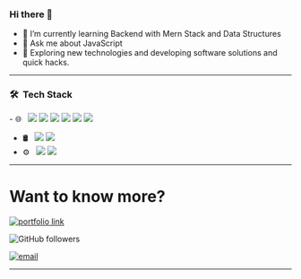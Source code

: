 ### Hi there 👋


- 🌱 I’m currently learning Backend with Mern Stack and Data Structures
- 💬 Ask me about JavaScript
- 🤔 Exploring new technologies and developing software solutions and quick hacks.

---------------------------------------------------

<h3> 🛠 &nbsp;Tech Stack</h3> 
- 🌐 &nbsp;
<img src="https://img.shields.io/badge/html5%20-%23E34F26.svg?&style=for-the-badge&logo=html5&logoColor=white"/> <img src="https://img.shields.io/badge/css3%20-%231572B6.svg?&style=for-the-badge&logo=css3&logoColor=white"/> <img src="https://img.shields.io/badge/bootstrap%20-%23563D7C.svg?&style=for-the-badge&logo=bootstrap&logoColor=white"/> <img src="https://img.shields.io/badge/javascript%20-%23323330.svg?&style=for-the-badge&logo=javascript&logoColor=%23F7DF1E"/> <img src="https://img.shields.io/badge/node.js%20-%2343853D.svg?&style=for-the-badge&logo=node.js&logoColor=white"/> <img src="https://img.shields.io/badge/react%20-%2320232a.svg?&style=for-the-badge&logo=react&logoColor=%2361DAFB"/>

- 🛢 &nbsp;
  <img src="https://img.shields.io/badge/mysql-%2300f.svg?&style=for-the-badge&logo=mysql&logoColor=white"/> <img src ="https://img.shields.io/badge/MongoDB-%234ea94b.svg?&style=for-the-badge&logo=mongodb&logoColor=white"/>
- ⚙️ &nbsp;
  <img src="https://img.shields.io/badge/git%20-%23F05033.svg?&style=for-the-badge&logo=git&logoColor=white"/> <img src="https://img.shields.io/badge/github%20-%23121011.svg?&style=for-the-badge&logo=github&logoColor=white"/>

------------------------------------------------

# Want to know more?

<!-- My Portfolio: [https://matifandy8.github.io/Portfolio-Page/](https://matifandy8.github.io/Portfolio-Page/) -->

[<img alt="portfolio link" src="https://img.shields.io/badge/My%20Portfolio-https%3A%2F%2Fmatifandy8-brightgreen" />](https://matifandy8.github.io/Portfolio-Page/) 

<img alt="GitHub followers" src="https://img.shields.io/github/followers/matifandy8?label=Follow%20Me&style=social" />

[<img alt="email" src="https://img.shields.io/badge/Email%20me-matifandy%40gmail.com-orange" />](mailto:matifandy@gmail.com) 


--------------------------------------
